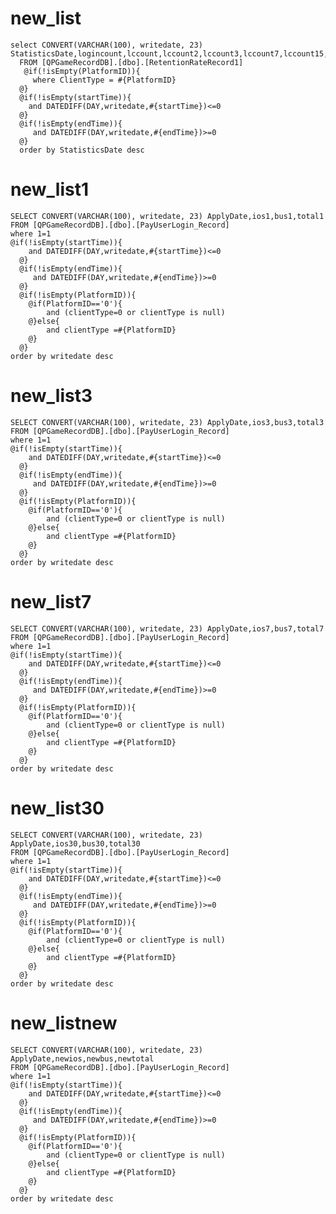 new_list
===
	select CONVERT(VARCHAR(100), writedate, 23) StatisticsDate,logincount,lccount,lccount2,lccount3,lccount7,lccount15,lccount30 
	  FROM [QPGameRecordDB].[dbo].[RetentionRateRecord1]
	   @if(!isEmpty(PlatformID)){
		 where ClientType = #{PlatformID}
	  @}
	  @if(!isEmpty(startTime)){
	  	and DATEDIFF(DAY,writedate,#{startTime})<=0
	  @}
	  @if(!isEmpty(endTime)){
		 and DATEDIFF(DAY,writedate,#{endTime})>=0
	  @}
	  order by StatisticsDate desc

new_list1
===
	SELECT CONVERT(VARCHAR(100), writedate, 23) ApplyDate,ios1,bus1,total1
	FROM [QPGameRecordDB].[dbo].[PayUserLogin_Record]
	where 1=1
	@if(!isEmpty(startTime)){
	  	and DATEDIFF(DAY,writedate,#{startTime})<=0
	  @}
	  @if(!isEmpty(endTime)){
		 and DATEDIFF(DAY,writedate,#{endTime})>=0
	  @}
	  @if(!isEmpty(PlatformID)){
	  	@if(PlatformID=='0'){
			and (clientType=0 or clientType is null)
		@}else{
		 	and clientType =#{PlatformID}
		@}
	  @}
	order by writedate desc

new_list3
===
	SELECT CONVERT(VARCHAR(100), writedate, 23) ApplyDate,ios3,bus3,total3
	FROM [QPGameRecordDB].[dbo].[PayUserLogin_Record]
	where 1=1
	@if(!isEmpty(startTime)){
	  	and DATEDIFF(DAY,writedate,#{startTime})<=0
	  @}
	  @if(!isEmpty(endTime)){
		 and DATEDIFF(DAY,writedate,#{endTime})>=0
	  @}
	  @if(!isEmpty(PlatformID)){
	  	@if(PlatformID=='0'){
			and (clientType=0 or clientType is null)
		@}else{
		 	and clientType =#{PlatformID}
		@}
	  @}
	order by writedate desc

new_list7
===
	SELECT CONVERT(VARCHAR(100), writedate, 23) ApplyDate,ios7,bus7,total7
	FROM [QPGameRecordDB].[dbo].[PayUserLogin_Record]
	where 1=1
	@if(!isEmpty(startTime)){
	  	and DATEDIFF(DAY,writedate,#{startTime})<=0
	  @}
	  @if(!isEmpty(endTime)){
		 and DATEDIFF(DAY,writedate,#{endTime})>=0
	  @}
	  @if(!isEmpty(PlatformID)){
	  	@if(PlatformID=='0'){
			and (clientType=0 or clientType is null)
		@}else{
		 	and clientType =#{PlatformID}
		@}
	  @}
	order by writedate desc

new_list30
===
	SELECT CONVERT(VARCHAR(100), writedate, 23) ApplyDate,ios30,bus30,total30
	FROM [QPGameRecordDB].[dbo].[PayUserLogin_Record]
	where 1=1
	@if(!isEmpty(startTime)){
	  	and DATEDIFF(DAY,writedate,#{startTime})<=0
	  @}
	  @if(!isEmpty(endTime)){
		 and DATEDIFF(DAY,writedate,#{endTime})>=0
	  @}
	  @if(!isEmpty(PlatformID)){
	  	@if(PlatformID=='0'){
			and (clientType=0 or clientType is null)
		@}else{
		 	and clientType =#{PlatformID}
		@}
	  @}
	order by writedate desc

new_listnew
===
	SELECT CONVERT(VARCHAR(100), writedate, 23) ApplyDate,newios,newbus,newtotal
	FROM [QPGameRecordDB].[dbo].[PayUserLogin_Record]
	where 1=1
	@if(!isEmpty(startTime)){
	  	and DATEDIFF(DAY,writedate,#{startTime})<=0
	  @}
	  @if(!isEmpty(endTime)){
		 and DATEDIFF(DAY,writedate,#{endTime})>=0
	  @}
	  @if(!isEmpty(PlatformID)){
	  	@if(PlatformID=='0'){
			and (clientType=0 or clientType is null)
		@}else{
		 	and clientType =#{PlatformID}
		@}
	  @}
	order by writedate desc

